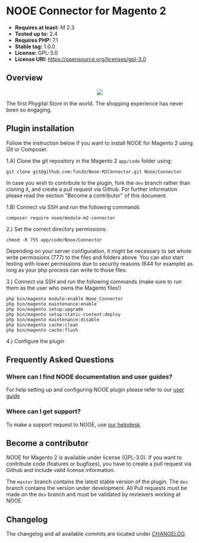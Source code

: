 # NOOE Connector for Magento 2

- **Requires at least:** M 2.3
- **Tested up to:** 2.4
- **Requires PHP:** 7.1
- **Stable tag:** 1.0.0
- **License:** GPL-3.0
- **License URI:** https://opensource.org/licenses/gpl-3.0

## Overview

<p align="center">
  <img src="https://nooestores.com/assets/images/visore.png">
</p>

The first Phygital Store in the world. The shopping experience has never been so engaging.

## Plugin installation

Follow the instruction below if you want to install NOOE for Magento 2 using Git or Composer.

1.A) Clone the git repository in the Magento 2 `app/code` folder using:

    git clone git@github.com:Tun2U/Nooe-M2Connector.git Nooe/Connector

In case you wish to contribute to the plugin, fork the `dev` branch rather than cloning it, and create a pull request via Github. For further information please read the section "Become a contributor" of this document.

1.B) Connect via SSH and run the following commands

    composer require nooe/module-m2-connector

2.) Set the correct directory permissions:

    chmod -R 755 app/code/Nooe/Connector

Depending on your server configuration, it might be necessary to set whole write permissions (777) to the files and folders above.
You can also start testing with lower permissions due to security reasons (644 for example) as long as your php process can write to those files.

3.) Connect via SSH and run the following commands (make sure to run them as the user who owns the Magento files!)

    php bin/magento module:enable Nooe_Connector
    php bin/magento maintenance:enable
    php bin/magento setup:upgrade
    php bin/magento setup:static-content:deploy
    php bin/magento maintenance:disable
    php bin/magento cache:clean
    php bin/magento cache:flush

4.) Configure the plugin

## Frequently Asked Questions

### Where can I find NOOE documentation and user guides?

For help setting up and configuring NOOE plugin please refer to our [user guide](https://www.nooestores.com)

### Where can I get support?

To make a support request to NOOE, use [our helpdesk](https://www.nooestores.com).

## Become a contributor

NOOE for Magento 2 is available under license (GPL-3.0). If you want to contribute code (features or bugfixes), you have to create a pull request via Github and include valid license information.

The `master` branch contains the latest stable version of the plugin. The `dev` branch contains the version under development.
All Pull requests must be made on the `dev` branch and must be validated by reviewers working at NOOE.

## Changelog

The changelog and all available commits are located under [CHANGELOG](CHANGELOG).
